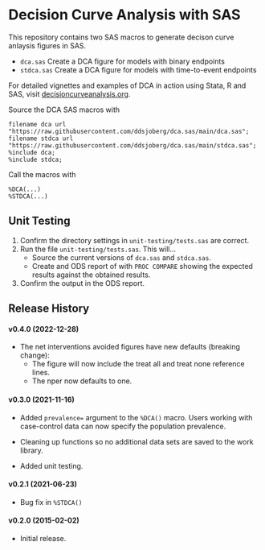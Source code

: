 # Decision Curve Analysis with SAS

This repository contains two SAS macros to generate decison curve anlaysis figures in SAS.
- `dca.sas` Create a DCA figure for models with binary endpoints
- `stdca.sas` Create a DCA figure for models with time-to-event endpoints

For detailed vignettes and examples of DCA in action using Stata, R and SAS, visit [decisioncurveanalysis.org](decisioncurveanalysis.org).

Source the DCA SAS macros with

```sas
filename dca url "https://raw.githubusercontent.com/ddsjoberg/dca.sas/main/dca.sas";
filename stdca url "https://raw.githubusercontent.com/ddsjoberg/dca.sas/main/stdca.sas";
%include dca;
%include stdca;
```

Call the macros with

```sas
%DCA(...)
%STDCA(...)
```

## Unit Testing

1. Confirm the directory settings in `unit-testing/tests.sas` are correct.
1. Run the file `unit-testing/tests.sas`. This will...
    - Source the current versions of `dca.sas` and `stdca.sas`.
    - Create and ODS report of with `PROC COMPARE` showing the expected results against the obtained results.
1. Confirm the output in the ODS report.

## Release History

#### v0.4.0 (2022-12-28)

* The net interventions avoided figures have new defaults (breaking change):
  * The figure will now include the treat all and treat none reference lines.
  * The nper now defaults to one.

#### v0.3.0 (2021-11-16)

* Added `prevalence=` argument to the `%DCA()` macro. Users working with case-control data can now specify the population prevalence.

* Cleaning up functions so no additional data sets are saved to the work library.

* Added unit testing.

#### v0.2.1 (2021-06-23)

* Bug fix in `%STDCA()`

#### v0.2.0 (2015-02-02)

* Initial release.
